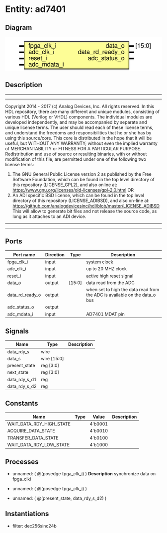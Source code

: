 # Entity: ad7401

## Diagram

![Diagram](ad7401.svg "Diagram")
## Description

***************************************************************************
 ***************************************************************************
 Copyright 2014 - 2017 (c) Analog Devices, Inc. All rights reserved.
 In this HDL repository, there are many different and unique modules, consisting
 of various HDL (Verilog or VHDL) components. The individual modules are
 developed independently, and may be accompanied by separate and unique license
 terms.
 The user should read each of these license terms, and understand the
 freedoms and responsibilities that he or she has by using this source/core.
 This core is distributed in the hope that it will be useful, but WITHOUT ANY
 WARRANTY; without even the implied warranty of MERCHANTABILITY or FITNESS FOR
 A PARTICULAR PURPOSE.
 Redistribution and use of source or resulting binaries, with or without modification
 of this file, are permitted under one of the following two license terms:
   1. The GNU General Public License version 2 as published by the
      Free Software Foundation, which can be found in the top level directory
      of this repository (LICENSE_GPL2), and also online at:
      <https://www.gnu.org/licenses/old-licenses/gpl-2.0.html>
 OR
   2. An ADI specific BSD license, which can be found in the top level directory
      of this repository (LICENSE_ADIBSD), and also on-line at:
      https://github.com/analogdevicesinc/hdl/blob/master/LICENSE_ADIBSD
      This will allow to generate bit files and not release the source code,
      as long as it attaches to an ADI device.
 ***************************************************************************
 ***************************************************************************
 
## Ports

| Port name       | Direction | Type   | Description                                                                |
| --------------- | --------- | ------ | -------------------------------------------------------------------------- |
| fpga_clk_i      | input     |        | system clock                                                               |
| adc_clk_i       | input     |        | up to 20 MHZ clock                                                         |
| reset_i         | input     |        | active high reset signal                                                   |
| data_o          | output    | [15:0] | data read from the ADC                                                     |
| data_rd_ready_o | output    |        | when set to high the data read from the ADC is available on the data_o bus |
| adc_status_o    | output    |        |                                                                            |
| adc_mdata_i     | input     |        | AD7401 MDAT pin                                                            |
## Signals

| Name          | Type        | Description |
| ------------- | ----------- | ----------- |
| data_rdy_s    | wire        |             |
| data_s        | wire [15:0] |             |
| present_state | reg [3:0]   |             |
| next_state    | reg [3:0]   |             |
| data_rdy_s_d1 | reg         |             |
| data_rdy_s_d2 | reg         |             |
## Constants

| Name                     | Type | Value   | Description |
| ------------------------ | ---- | ------- | ----------- |
| WAIT_DATA_RDY_HIGH_STATE |      | 4'b0001 |             |
| ACQUIRE_DATA_STATE       |      | 4'b0010 |             |
| TRANSFER_DATA_STATE      |      | 4'b0100 |             |
| WAIT_DATA_RDY_LOW_STATE  |      | 4'b1000 |             |
## Processes
- unnamed: ( @(posedge fpga_clk_i) )
**Description**
synchronize data on fpga_clki

- unnamed: ( @(posedge fpga_clk_i) )
- unnamed: ( @(present_state, data_rdy_s_d2) )
## Instantiations

- filter: dec256sinc24b
